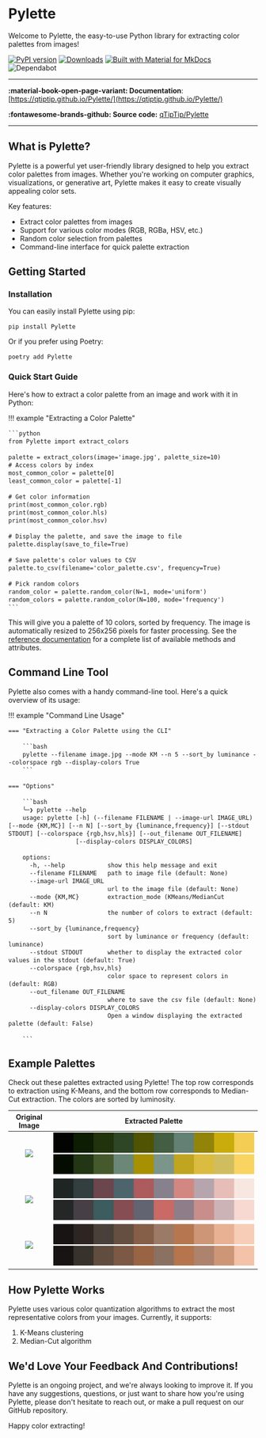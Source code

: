 # Pylette

Welcome to Pylette, the easy-to-use Python library for extracting color palettes from images!

[![PyPI version](https://badge.fury.io/py/Pylette.svg)](https://badge.fury.io/py/Pylette)
[![Downloads](http://pepy.tech/badge/pylette)](http://pepy.tech/project/pylette)
[![Built with Material for MkDocs](https://img.shields.io/badge/Material_for_MkDocs-526CFE?logo=MaterialForMkDocs&logoColor=white)](https://squidfunk.github.io/mkdocs-material/)
![Dependabot](https://img.shields.io/badge/dependabot-enabled-025E8C?logo=dependabot&logoColor=white)

---

**:material-book-open-page-variant: Documentation**: [https://qtiptip.github.io/Pylette/](https://qtiptip.github.io/Pylette/)

**:fontawesome-brands-github: Source code:** [qTipTip/Pylette](https://github.com/qTipTip/Pylette)

---

## What is Pylette?

Pylette is a powerful yet user-friendly library designed to help you extract color palettes from images. Whether you're
working on computer graphics, visualizations, or generative art, Pylette makes it easy to create visually appealing
color sets.

Key features:

* Extract color palettes from images
* Support for various color modes (RGB, RGBa, HSV, etc.)
* Random color selection from palettes
* Command-line interface for quick palette extraction

## Getting Started

### Installation

You can easily install Pylette using pip:

```shell
pip install Pylette
```

Or if you prefer using Poetry:

```shell
poetry add Pylette
```

### Quick Start Guide

Here's how to extract a color palette from an image and work with it in Python:

!!! example "Extracting a Color Palette"

    ```python
    from Pylette import extract_colors

    palette = extract_colors(image='image.jpg', palette_size=10)
    # Access colors by index
    most_common_color = palette[0]
    least_common_color = palette[-1]

    # Get color information
    print(most_common_color.rgb)
    print(most_common_color.hls)
    print(most_common_color.hsv)

    # Display the palette, and save the image to file
    palette.display(save_to_file=True)

    # Save palette's color values to CSV
    palette.to_csv(filename='color_palette.csv', frequency=True)

    # Pick random colors
    random_color = palette.random_color(N=1, mode='uniform')
    random_colors = palette.random_color(N=100, mode='frequency')
    ```

This will give you a palette of 10 colors, sorted by frequency.
The image is automatically resized to 256x256 pixels for faster processing.
See the [reference documentation](reference.md) for a complete list of available methods and attributes.

## Command Line Tool

Pylette also comes with a handy command-line tool. Here's a quick overview of its usage:

!!! example "Command Line Usage"

    === "Extracting a Color Palette using the CLI"

        ```bash
        pylette --filename image.jpg --mode KM --n 5 --sort_by luminance --colorspace rgb --display-colors True
        ```

    === "Options"

        ```bash
        ╰─❯ pylette --help
        usage: pylette [-h] (--filename FILENAME | --image-url IMAGE_URL) [--mode {KM,MC}] [--n N] [--sort_by {luminance,frequency}] [--stdout STDOUT] [--colorspace {rgb,hsv,hls}] [--out_filename OUT_FILENAME]
                       [--display-colors DISPLAY_COLORS]

        options:
          -h, --help            show this help message and exit
          --filename FILENAME   path to image file (default: None)
          --image-url IMAGE_URL
                                url to the image file (default: None)
          --mode {KM,MC}        extraction_mode (KMeans/MedianCut (default: KM)
          --n N                 the number of colors to extract (default: 5)
          --sort_by {luminance,frequency}
                                sort by luminance or frequency (default: luminance)
          --stdout STDOUT       whether to display the extracted color values in the stdout (default: True)
          --colorspace {rgb,hsv,hls}
                                color space to represent colors in (default: RGB)
          --out_filename OUT_FILENAME
                                where to save the csv file (default: None)
          --display-colors DISPLAY_COLORS
                                Open a window displaying the extracted palette (default: False)

        ```

## Example Palettes

Check out these palettes extracted using Pylette! The top row corresponds to extraction using K-Means, and the bottom
row corresponds to Median-Cut extraction.
The colors are sorted by luminosity.


Original Image  | Extracted Palette
:--------------:|:-----------------:
![](https://images.unsplash.com/photo-1534535009397-1fb0a46440f1?ixlib=rb-0.3.5&ixid=eyJhcHBfaWQiOjEyMDd9&s=0de8fee9f4e6aa3d55fef987734a0787&auto=format&fit=crop&w=1234&q=80) | ![](example_imgs/jason_leung_palette_kmeans.jpg) ![](example_imgs/jason_leung_palette_mediancut.jpg)
![](https://images.unsplash.com/photo-1534547774987-e59593542e1e?ixlib=rb-0.3.5&ixid=eyJhcHBfaWQiOjEyMDd9&s=e8e5af1676517ac1ef8067f97a206415&auto=format&fit=crop&w=1234&q=80) | ![](example_imgs/alex_perez_palette_kmeans.jpg)  ![](example_imgs/alex_perez_palette_mediancut.jpg)
![](https://images.unsplash.com/photo-1534537841395-2e594ba9ed4a?ixlib=rb-0.3.5&ixid=eyJhcHBfaWQiOjEyMDd9&s=34ad54d1ba5d88b42abf43219c905c78&auto=format&fit=crop&w=1234&q=80) | ![](example_imgs/josh_hild_palette_kmeans.jpg)   ![](example_imgs/josh_hild_palette_mediancut.jpg)

## How Pylette Works

Pylette uses various color quantization algorithms to extract the most representative colors from your images.
Currently, it supports:

1. K-Means clustering
2. Median-Cut algorithm

## We'd Love Your Feedback And Contributions!

Pylette is an ongoing project, and we're always looking to improve it.
If you have any suggestions, questions, or just want to share how you're using Pylette, please don't hesitate to reach
out, or make a pull request on our GitHub repository.

Happy color extracting!
